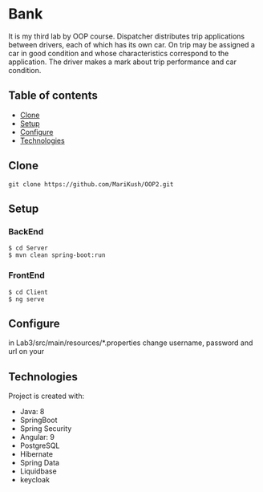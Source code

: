 # Bank 
It is my third lab by OOP course. 
Dispatcher distributes trip applications between drivers, each of which has its own car. On trip may be assigned 
a car in good condition and whose characteristics correspond to the application. The driver makes a mark about
trip performance and car condition.

## Table of contents
* [Clone](#Clone)
* [Setup](#Setup)
* [Configure](#Configure)
* [Technologies](#technologies)

## Clone
```
git clone https://github.com/MariKush/OOP2.git
```

## Setup 
### BackEnd
```
$ cd Server
$ mvn clean spring-boot:run
```
### FrontEnd
```
$ cd Client
$ ng serve
```

## Configure
in Lab3/src/main/resources/*.properties change username, password and url on your

## Technologies
Project is created with:
* Java: 8
* SpringBoot
* Spring Security
* Angular: 9
* PostgreSQL
* Hibernate
* Spring Data
* Liquidbase
* keycloak
